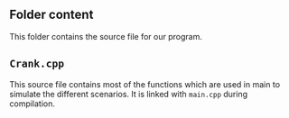 ## Folder content
This folder contains the source file for our program. 

## `Crank.cpp`
This source file contains most of the functions which are used in main to simulate the different scenarios. It is linked with `main.cpp` during compilation.
